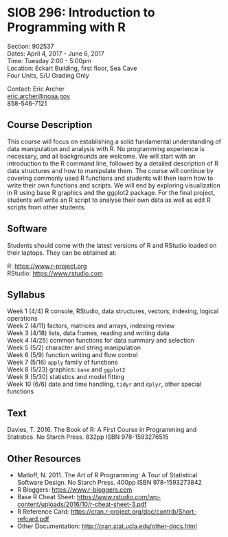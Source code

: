 # SIOB 296: Introduction to Programming with R      
Section: 902537  
Dates: April 4, 2017 - June 6, 2017  
Time: Tuesday 2:00 - 5:00pm  
Location: Eckart Building, first floor, Sea Cave  
Four Units, S/U Grading Only  

Contact: 
  Eric Archer   
  eric.archer@noaa.gov  
  858-546-7121

## Course Description

This course will focus on establishing a solid fundamental understanding of data manipulation and analysis with R. No programming experience is necessary, and all backgrounds are welcome. We will start with an introduction to the R command line, followed by a detailed description of R data structures and how to manipulate them. The course will continue by covering commonly used R functions and students will then learn how to write their own functions and scripts. We will end by exploring visualization in R using base R graphics and the ggplot2 package. For the final project, students will write an R script to analyse their own data as well as edit R scripts from other students.

## Software

Students should come with the latest versions of R and RStudio loaded on their laptops. They can be obtained at:

R: https://www.r-project.org  
RStudio: https://www.rstudio.com

## Syllabus

Week 1 (4/4)    R console, RStudio, data structures, vectors, indexing, logical operations   
Week 2 (4/11)   factors, matrices and arrays, indexing review  
Week 3 (4/18)   lists, data frames, reading and writing data  
Week 4 (4/25)   common functions for data summary and selection  
Week 5 (5/2)    character and string manipulation  
Week 6 (5/9)    function writing and flow control  
Week 7 (5/16)   `apply` family of functions  
Week 8 (5/23)   graphics: `base` and `ggplot2`  
Week 9 (5/30)   statistics and model fitting  
Week 10 (6/6)   date and time handling, `tidyr` and `dplyr`, other special functions  

## Text

Davies, T. 2016. The Book of R: A First Course in Programming and Statistics. No Starch Press. 832pp ISBN 978-1593276515

## Other Resources

* Matloff, N. 2011. The Art of R Programming: A Tour of Statistical Software Design. No Starch Press. 400pp ISBN 978-1593273842
* R Bloggers: https://www.r-bloggers.com
* Base R Cheat Sheet: https://www.rstudio.com/wp-content/uploads/2016/10/r-cheat-sheet-3.pdf
* R Reference Card: https://cran.r-project.org/doc/contrib/Short-refcard.pdf
* Other Documentation: http://cran.stat.ucla.edu/other-docs.html
